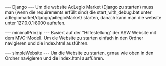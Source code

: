 --- Django ---
Um die website AdLegio Market (Django zu starten) muss man (wenn die requirements erfüllt sind) die start_with_debug.bat unter adlegiomarket/django/adlegioMarket/ starten, danach kann man die website unter 127.0.0.1:8000 aufrufen.


--- minimalPrinzip --- 
Basiert auf der "Hilfestellung" der ASW Website mit dem MVC-Modell. Um die Website zu starten einfach in den Ordner navigieren und die index.html ausführen.


--- simpleWebsite --- 
Um die Website zu starten, genau wie oben in den Ordner navigieren und die index.html ausführen.
